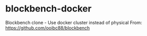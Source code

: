 # blockbench-docker
Blockbench clone - Use docker cluster instead of physical
From: https://github.com/ooibc88/blockbench
